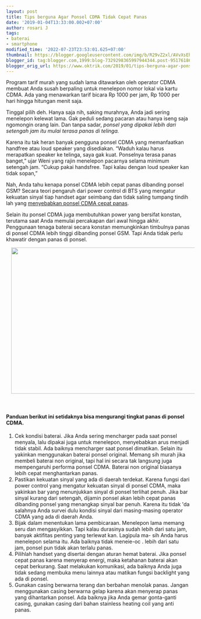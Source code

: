 ```yaml
---
layout: post
title: Tips berguna Agar Ponsel CDMA Tidak Cepat Panas
date: '2019-01-04T13:33:00.002+07:00'
author: rosari J
tags:
- baterai
- smartphone
modified_time: '2022-07-23T23:53:01.625+07:00'
thumbnail: https://blogger.googleusercontent.com/img/b/R29vZ2xl/AVvXsEhsfUSKgTymPcVHyfWZiqFWnduAv0ef64qoNBWVXjxqOELaU7GrC3gaFqwuNrwm768fIB1Hmim7vWs7VaeYFUcNb6If5Zbiv4DaLJDSBrNPLsGbiY9vuF-CsDYIjenSVDsoupzKRDogMbSYlQUBgW5RcCq-X2V5PcjvIfCXGhlhrL3BTB9sjxL8G0a3LQ/s72-w640-c-h400/batre-1-800x500.jpg
blogger_id: tag:blogger.com,1999:blog-7329298365997944344.post-951761866585471303
blogger_orig_url: https://www.oktrik.com/2019/01/tips-berguna-agar-ponsel-cdma-tidak.html
---
```


<p>Program tarif murah yang sudah lama ditawarkan oleh operator CDMA membuat Anda susah berpaling untuk menelepon nomor lokal via kartu CDMA. Ada yang menawarkan tarif bicara Rp 1000 per jam, Rp 1000 per hari hingga hitungan menit saja.</p><p>Tinggal pilih deh. Hanya saja nih, saking murahnya, Anda jadi sering menelepon kelewat lama. Gak peduli sedang pacaran atau hanya iseng saja ngomongin orang lain. Dan tanpa sadar,<i> ponsel yang dipakai lebih dari setengah jam itu mulai terasa panas di telinga.</i></p><p>Karena itu tak heran banyak pengguna ponsel CDMA yang memanfaatkan handfree atau loud speaker yang disediakan. “Waduh kalau harus merapatkan speaker ke telinga, saya gak kuat. Ponselnya terasa panas banget,” ujar Weni yang rajin menelepon pacarnya selama minimum setengah jam. “Cukup pakai handsfree. Tapi kalau dengan loud speaker kan tidak sopan,”</p><p>Nah, Anda tahu kenapa ponsel CDMA lebih cepat panas dibanding ponsel GSM? Secara teori pengaruh dari power control di BTS yang mengatur kekuatan sinyal tiap handset agar seimbang dan tidak saling tumpang tindih lah yang <a href="{{ site.baseurl }}{% post_url 2017-12-05-tips-menghemat-baterai-iphone-dan %}">menyebabkan ponsel CDMA cepat panas</a>.</p><p>Selain itu ponsel CDMA juga membutuhkan power yang bersifat konstan, terutama saat Anda memulai percakapan dari awal hingga akhir. Penggunaan tenaga baterai secara konstan memungkinkan timbulnya panas di ponsel CDMA lebih tinggi dibanding ponsel GSM. Tapi Anda tidak perlu khawatir dengan panas di ponsel.</p><p></p><div class="separator" style="clear: both; text-align: center;"><a href="https://blogger.googleusercontent.com/img/b/R29vZ2xl/AVvXsEhsfUSKgTymPcVHyfWZiqFWnduAv0ef64qoNBWVXjxqOELaU7GrC3gaFqwuNrwm768fIB1Hmim7vWs7VaeYFUcNb6If5Zbiv4DaLJDSBrNPLsGbiY9vuF-CsDYIjenSVDsoupzKRDogMbSYlQUBgW5RcCq-X2V5PcjvIfCXGhlhrL3BTB9sjxL8G0a3LQ/s800/batre-1-800x500.jpg" imageanchor="1" style="margin-left: 1em; margin-right: 1em;"><img border="0" data-original-height="500" data-original-width="800" height="400" src="https://blogger.googleusercontent.com/img/b/R29vZ2xl/AVvXsEhsfUSKgTymPcVHyfWZiqFWnduAv0ef64qoNBWVXjxqOELaU7GrC3gaFqwuNrwm768fIB1Hmim7vWs7VaeYFUcNb6If5Zbiv4DaLJDSBrNPLsGbiY9vuF-CsDYIjenSVDsoupzKRDogMbSYlQUBgW5RcCq-X2V5PcjvIfCXGhlhrL3BTB9sjxL8G0a3LQ/w640-h400/batre-1-800x500.jpg" width="640" /></a></div><br />&nbsp;<p></p><h4>Panduan berikut ini setidaknya bisa mengurangi tingkat panas di ponsel CDMA.</h4><ol><li>Cek kondisi baterai. Jika Anda sering mencharger pada saat ponsel menyala, lalu dipakai juga untuk menelepon, menyebabkan arus menjadi tidak stabil. Ada baiknya mencharger saat ponsel dimatikan. Selain itu yakinkan menggunakan baterai ponsel original. Memang sih murah jika membeli baterai non original, tapi hal ini secara tak langsung juga mempengaruhi performa ponsel CDMA. Baterai non original biasanya lebih cepat menghantarkan panas.</li><li>Pastikan kekuatan sinyal yang ada di daerah terdekat. Karena fungsi dari power control yang mengatur kekuatan sinyal di ponsel CDMA, maka yakinkan bar yang menunjukkan sinyal di ponsel terlihat penuh. Jika bar sinyal kurang dari setengah, dijamin ponsel akan lebih cepat panas dibanding ponsel yang menangkap sinyal bar penuh. Karena itu tidak 'da salahnya Anda survei dulu kondisi sinyal dari masing-masing operator CDMA yang ada di daerah Anda.</li><li>Bijak dalam menentukan lama pembicaraan. Menelepon lama memang seru dan mengasyikkan. Tapi kalau durasinya sudah lebih dari satu jam, banyak aktifitas penting yang terlewat kan. Lagipula ma- sih Anda harus menelepon selama itu. Ada baiknya tidak meneie-oc . lebih dari satu jam, ponsel pun tidak akan terlalu panas.</li><li>Pilihlah handset yang disertai dengan aturan hemat baterai. Jika ponsel cepat panas karena menyerap energi, maka ketahanan baterai akan cepat berkurang. Saat melakukan komunikasi, ada baiknya Anda juga tidak sedang membuka menu lainnya atau matikan fungsi backlight yang ada di ponsel.</li><li>Gunakan casing berwarna terang dan berbahan menolak panas. Jangan menggunakan casing berwarna gelap karena akan menyerap panas yang dihantarkan ponsel. Ada baiknya jika Anda gemar gonta-ganti casing, gunakan casing dari bahan stainless heating coil yang anti panas.</li></ol><p>&nbsp;</p>